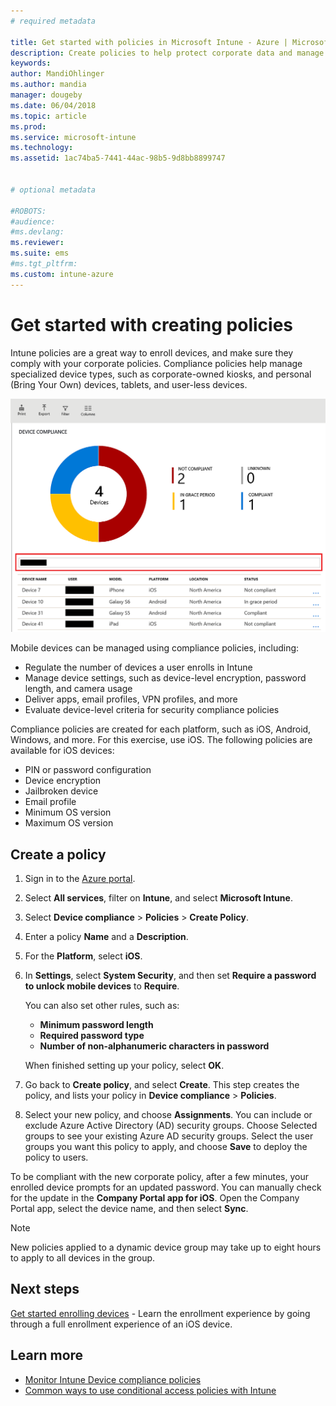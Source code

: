 ```yaml
---
# required metadata

title: Get started with policies in Microsoft Intune - Azure | Microsoft Docs
description: Create policies to help protect corporate data and manage the devices end users use to access company resources. Then, assign the policies to groups.
keywords:
author: MandiOhlinger
ms.author: mandia
manager: dougeby
ms.date: 06/04/2018
ms.topic: article
ms.prod:
ms.service: microsoft-intune
ms.technology:
ms.assetid: 1ac74ba5-7441-44ac-98b5-9d8bb8899747


# optional metadata

#ROBOTS:
#audience:
#ms.devlang:
ms.reviewer:
ms.suite: ems
#ms.tgt_pltfrm:
ms.custom: intune-azure
---
```


# Get started with creating policies

Intune policies are a great way to enroll devices, and make sure they comply with your corporate policies. Compliance policies help manage specialized device types, such as corporate-owned kiosks, and personal (Bring Your Own) devices, tablets, and user-less devices.

![Compliance dashboard with little data](/intune/media/generic-compliance-dashboard.png)

Mobile devices can be managed using compliance policies, including:

* Regulate the number of devices a user enrolls in Intune
* Manage device settings, such as device-level encryption, password length, and camera usage
* Deliver apps, email profiles, VPN profiles, and more
* Evaluate device-level criteria for security compliance policies

Compliance policies are created for each platform, such as iOS, Android, Windows, and more. For this exercise, use iOS. The following policies are available for iOS devices:

* PIN or password configuration
* Device encryption
* Jailbroken device
* Email profile
* Minimum OS version
* Maximum OS version

## Create a policy

1. Sign in to the [Azure portal](https://portal.azure.com).
2. Select **All services**, filter on **Intune**, and select **Microsoft Intune**.
3. Select **Device compliance** > **Policies** > **Create Policy**.
4. Enter a policy **Name** and a **Description**. 
5. For the **Platform**, select **iOS**.
6. In **Settings**, select **System Security**, and then set **Require a password to unlock mobile devices** to **Require**. 

    You can also set other rules, such as: 
    - **Minimum password length**
    - **Required password type**
    - **Number of non-alphanumeric characters in password**
    
    When finished setting up your policy, select **OK**.
  
7. Go back to **Create policy**, and select **Create**. This step creates the policy, and lists your policy in **Device compliance** > **Policies**.
8. Select your new policy, and choose **Assignments**. You can include or exclude Azure Active Directory (AD) security groups.
Choose Selected groups to see your existing Azure AD security groups. Select the user groups you want this policy to apply, and choose **Save** to deploy the policy to users.

To be compliant with the new corporate policy, after a few minutes, your enrolled device prompts for an updated password. You can manually check for the update in the **Company Portal app for iOS**. Open the Company Portal app, select the device name, and then select **Sync**.

> [!NOTE]
> New policies applied to a dynamic device group may take up to eight hours to apply to all devices in the group.

## Next steps

[Get started enrolling devices](get-started-enroll.md) - Learn the enrollment experience by going through a full enrollment experience of an iOS device.

## Learn more

* [Monitor Intune Device compliance policies](compliance-policy-monitor.md)
* [Common ways to use conditional access policies with Intune](conditional-access-intune-common-ways-use.md)
